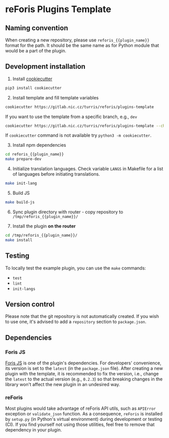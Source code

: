 # reForis Plugins Template

## Naming convention

When creating a new repository, please use `reforis_{{plugin_name}}` format for
the path. It should be the same name as for Python module that would be a part
of the plugin.

## Development installation

1. Install [cookiecutter](https://cookiecutter.readthedocs.io/en/latest/)

```bash
pip3 install cookiecutter
```

2. Install template and fill template variables

```bash
cookiecutter https://gitlab.nic.cz/turris/reforis/plugins-template
```

If you want to use the template from a specific branch, e.g., `dev`

```bash
cookiecutter https://gitlab.nic.cz/turris/reforis/plugins-template --checkout dev
```

If `cookiecutter` command is not available try `python3 -m cookiecutter`.

3. Install npm dependencies

```bash
cd reforis_{{plugin_name}}
make prepare-dev
```

4. Initialize translation languages. Check variable `LANGS` in Makefile for a
   list of languages before initiating translations.

```bash
make init-lang
```

5. Build JS

```bash
make build-js
```

6. Sync plugin directory with router - copy repository to
   `/tmp/reforis_{{plugin_name}}/`

7. Install the plugin **on the router**

```bash
cd /tmp/reforis_{{plugin_name}}/
make install
```

## Testing

To locally test the example plugin, you can use the `make` commands:

-   `test`
-   `lint`
-   `init-langs`

## Version control

Please note that the git repository is not automatically created. If you wish to
use one, it's advised to add a `repository` section to `package.json`.

## Dependencies

### Foris JS

[Foris JS](https://gitlab.nic.cz/turris/reforis/foris-js) is one of the
plugin's dependencies. For developers' convenience, its version is set to the
`latest` (in the `package.json` file). After creating a new plugin with the
template, it is recommended to fix the version, i.e., change the `latest` to the
actual version (e.g., `0.2.3`) so that breaking changes in the library won't
affect the new plugin in an undesired way.

### reForis

Most plugins would take advantage of reForis API utils, such as `APIError`
exception or `validate_json` function. As a consequence, `reForis` is installed
by `setup.py` (in Python's virtual environment) during development or testing
(CI). If you find yourself not using those utilities, feel free to remove that
dependency in your plugin.
